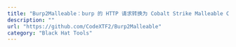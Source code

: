 ```yaml
---
title: "Burp2Malleable：burp 的 HTTP 请求转换为 Cobalt Strike Malleable C2 profiles"
description: ""
url: "https://github.com/CodeXTF2/Burp2Malleable"
category: "Black Hat Tools"
---
```

